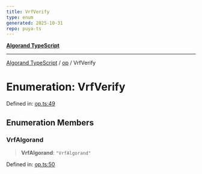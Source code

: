 ```yaml
---
title: VrfVerify
type: enum
generated: 2025-10-31
repo: puya-ts
---
```

[**Algorand TypeScript**](../../README.md)

***

[Algorand TypeScript](../../modules.md) / [op](../README.md) / VrfVerify

# Enumeration: VrfVerify

Defined in: [op.ts:49](https://github.com/algorandfoundation/puya-ts/blob/main/packages/algo-ts/src/op.ts#L49)

## Enumeration Members

### VrfAlgorand

> **VrfAlgorand**: `"VrfAlgorand"`

Defined in: [op.ts:50](https://github.com/algorandfoundation/puya-ts/blob/main/packages/algo-ts/src/op.ts#L50)
